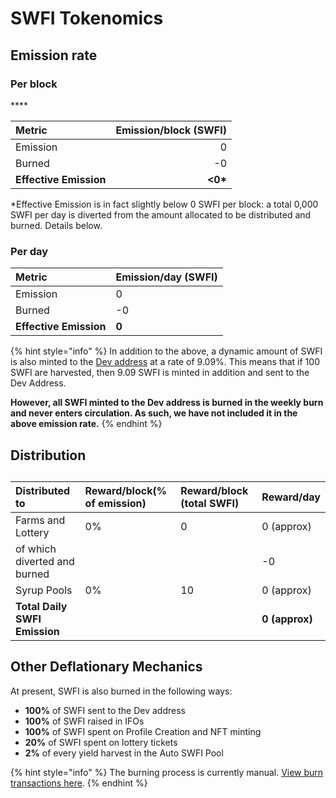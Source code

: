 # SWFI Tokenomics

## **Emission rate** <a id="emission-rate"></a>

### **Per block**

\*\*\*\*

| **Metric** | **Emission/block \(SWFI\)** |
| :--- | ---: |
| Emission | 0 |
| Burned | -0 |
| **Effective Emission** | **&lt;0\*** |

\*Effective Emission is in fact slightly below 0 SWFI per block: a total 0,000 SWFI per day is diverted from the amount allocated to be distributed and burned. Details below.

### Per day <a id="per-day"></a>

| **Metric** | **Emission/day \(SWFI\)** |
| :--- | :--- |
| Emission | 0 |
| Burned | -0 |
| **Effective Emission** | **0** |

{% hint style="info" %}
In addition to the above, a dynamic amount of SWFI is also minted to the [Dev address](https://bscscan.com/address/0x676797af81a1cc9811b6f0aca74db693fc8a86a4) at a rate of 9.09%. This means that if 100 SWFI are harvested, then 9.09 SWFI is minted in addition and sent to the Dev Address. 

**However, all SWFI minted to the Dev address is burned in the weekly burn** **and never enters circulation. As such, we have not included it in the above emission rate.** 
{% endhint %}

## Distribution <a id="distribution"></a>

##  <a id="distribution"></a>

| Distributed to | Reward/block\(% of emission\) | Reward/block \(total SWFI\) | Reward/day |
| :--- | :--- | :--- | :--- |
| Farms and Lottery | 0% | 0 | 0 \(approx\) |
| of which diverted and burned | ​ | ​ | -0 |
| Syrup Pools | 0% | 10 | 0 \(approx\) |
| **Total Daily SWFI Emission** | ​ | ​ | **0 \(approx\)** |

## **Other Deflationary Mechanics** <a id="other-deflationary-mechanics"></a>

At present, SWFI is also burned in the following ways:

* **100%** of SWFI sent to the Dev address
* **100%** of SWFI raised in IFOs
* **100%** of SWFI spent on Profile Creation and NFT minting
* **20%** of SWFI spent on lottery tickets
* **2%** of every yield harvest in the Auto SWFI Pool

{% hint style="info" %}
The burning process is currently manual. [View burn transactions here](https://bscscan.com/token/0xdb4f6f4da42ccb25b7a462942d81d229ea3ca9ce?a=0x000000000000000000000000000000000000dead).
{% endhint %}

